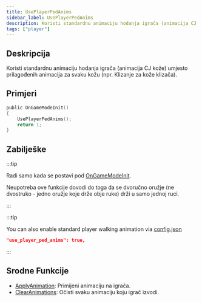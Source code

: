 ```yaml
---
title: UsePlayerPedAnims
sidebar_label: UsePlayerPedAnims
description: Koristi standardnu ​​animaciju hodanja igrača (animacija CJ kože) umjesto prilagođenih animacija za svaku kožu (npr. Klizanje za kože klizača).
tags: ["player"]
---
```


## Deskripcija

Koristi standardnu ​​animaciju hodanja igrača (animacija CJ kože) umjesto prilagođenih animacija za svaku kožu (npr. Klizanje za kože klizača).

## Primjeri

```c
public OnGameModeInit()
{
    UsePlayerPedAnims();
    return 1;
}
```

## Zabilješke

:::tip

Radi samo kada se postavi pod [OnGameModeInit](../callbacks/OnGameModeInit).

Neupotreba ove funkcije dovodi do toga da se dvoručno oružje (ne dvostruko - jedno oružje koje drže obje ruke) drži u samo jednoj ruci.

:::

:::tip

You can also enable standard player walking animation via [config.json](../../server/config.json)

```json
"use_player_ped_anims": true,
```

:::

## Srodne Funkcije

- [ApplyAnimation](ApplyAnimation): Primijeni animaciju na igrača.
- [ClearAnimations](ClearAnimations): Očisti svaku animaciju koju igrač izvodi.
